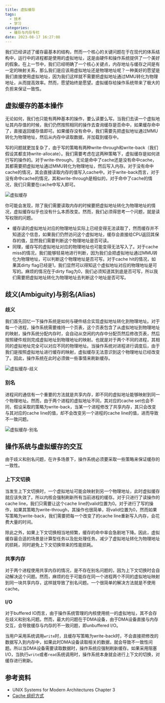 ```yaml
---
title: 虚拟缓存
tags:
  - 技术
  - 学习
categories:
  - 缓存与内存专栏
date: 2023-08-17 16:27:08
---
```


我们已经讲述了缓存最基本的结构，然而一个核心的关键问题在于在现代的体系结构中，运行中的进程都是使用的虚拟地址，这是由硬件和操作系统提供了一个美好的假象。在上一节中，我们已经明确了一个核心关键点，内存地址与缓存之间是有一定的映射关系，那么我们是应该用虚拟地址还是物理地址呢？一种美好的愿望是我们直接使用虚拟地址，因为我们这样就不需要把虚拟地址通过MMU转化为物理地址，从而提高效率。然而，愿望始终是愿望。虚拟缓存给操作系统带来了极大的负担来保证一致性。

## 虚拟缓存的基本操作

无论如何，我们也只能有两种基本的操作，要么读要么写。当我们去读一个虚拟地址其内存值的时候，我们仍然按照相同的操作去查询缓存是否命中，如果缓存命中了，直接返回缓存值即可。如果缓存没有命中，我们需要先把虚拟地址通过MMU转化为物理地址，然后从内存中读取数据，并加载到缓存中。

写的问题就更加复杂了，由于写的策略有两种write-through和write-back（我们假设其都支持write-allocate）。我们需要考虑在这两种策略下，虚拟缓存是如何进行写的操作的。对于write-through，无论是命中了cache还是没有命中cache，其都需要把虚拟地址通过MMU转化为物理地址，然后写入内存。对于没有命中cache的情况，其会直接读取内存的值写入cache中。对于write-back而言，对于没有命中cache的情况，其和write-through是相似的，对于命中了cache的情况，我们只需要在cache中写入即可。

![虚拟缓存](https://s2.loli.net/2023/08/16/PGzDoUNlqK4ZdxX.png)

你可能会发现，除了我们需要读取内存的时候要把虚拟地址转化为物理地址的情况，虚拟缓存似乎也没有什么本质改变。然而，我们必须得思考一个问题，就是读写权限的问题。

+ 缓存读的虚拟地址对应的物理地址实际上已经变得无法读取了，然而缓存并不知道这个信息，如果我们仍然访问这个虚拟地址，缓存会直接给CPU返回其保存的值，显然我们需要判断这个物理地址是否可读。
+ 同理，缓存写的虚拟地址对应的物理地址也可能变得无法写入了。对于cache miss的情况，我们能够轻易地进行判断，因为我们会把虚拟地址通过MMU转化为物理地址，可以判断这个物理地址是否可写。对于cache hit的情况，如果其dirty flag已经是1，我们显然可以得知这个虚拟地址对应的物理地址是可写的。麻烦的情况在于dirty flag为0，我们必须知道其到底是否可写，所以我们需要把虚拟地址转化为物理地址去判断这个地址是否可写。

## 歧义(Ambiguity)与别名(Alias)

### 歧义

我们首先回忆一下操作系统是如何与硬件结合实现虚拟地址转化到物理地址。对于每一个进程，操作系统需要维持一个页表，这个页表包含了从虚拟地址到物理地址的映射，操作系统分配内存时，会自动从空闲的内存中分配页然后修改页表，然后按照硬件规则完成虚拟地址到物理地址的映射。也就是对于两个不同的进程，其相同的虚拟地址完全可以对应不同的物理地址。当操作系统对进程进行调度后，由于我们是按照虚拟地址进行缓存的映射，虚拟缓存无法意识到这个物理地址已经改变了。因此，操作系统在此时必须做一些事情来刷新缓存。

![虚拟缓存-歧义](https://s2.loli.net/2023/08/16/qvKxtZG1NngHer8.png)

### 别名

进程间的通信有一个重要的方法就是共享内存，即不同的虚拟地址能够映射到同一个物理地址。然而，由于两个进程的虚拟地址不同，其对应的cache set也会不同，假设采取的策略为write-back，当某一个进程修改了共享内存，其只会改变与其对应的cache line的值，却不会改变另一个进程的cache line的值，进而导致不一致问题。

![虚拟缓存-别名](https://s2.loli.net/2023/08/16/sdqVXHNUEbKjBCQ.png)

## 操作系统与虚拟缓存的交互

由于歧义和别名问题，在许多场景下，操作系统必须要采取一些策略来保证缓存的一致性。

### 上下文切换

当发生上下文切换时，一个虚拟地址可能会映射到另一个物理地址，此时虚拟缓存就应该失效了。所以内核会强制刷新所有当前进程的缓存。对于只进行了读操作的cache line，我们只需要让这个cache line的valid位置为0。对于进行了写的操作，如果其策略为write-through，其操作也很简单，将valid位置为0，然而如果写策略为write-back，我们需要把每一个改变了的cache line重新写入内存，会花费大量的时间。

除此之外，如果上下文切换相当地频繁，缓存的命中率会急剧地下降。因此，虚拟缓存最合适的场景是计算型任务以及批处理任务。减少了虚拟地址转化为物理地址的损耗，同时避免上下文切换带来的性能损耗。

### 共享内存

对于两个进程使用共享内存的情况，是不存在别名问题的，因为上下文切换时会自动解决这个问题。然而，麻烦的在于可能存在同一个进程两个不同的虚拟地址映射到同一块共享内存，这样就导致了别名问题。一个很简单的解决方法就是不使用cache。

### I/O

对于buffered IO而言，由于操作系统管理的内核使用统一的虚拟地址，其不会存在歧义和别名问题。然而，最大的问题在于DMA设备，由于DMA设备直接与内存交互，会导致缓存与内存的不一致问题，即unbuffered I/O。

当用户采用系统调用`write`时，且缓存写策略为write-back时，不会直接把修改的数据写入到内存中，如果此时DMA设备读取相关的数据，就会导致不一致性问题。所以当DMA设备需要读取数据时，操作系统应强制刷新缓存。如果采用阻塞I/O，当执行`write`或者`read`系统调用时，操作系统本身就会进行上下文的切换，对缓存进行刷新。

## 参考资料

+ UNIX Systems for Modern Architectures Chapter 3
+ [Cache 组织方式](https://zhuanlan.zhihu.com/p/107096130)
